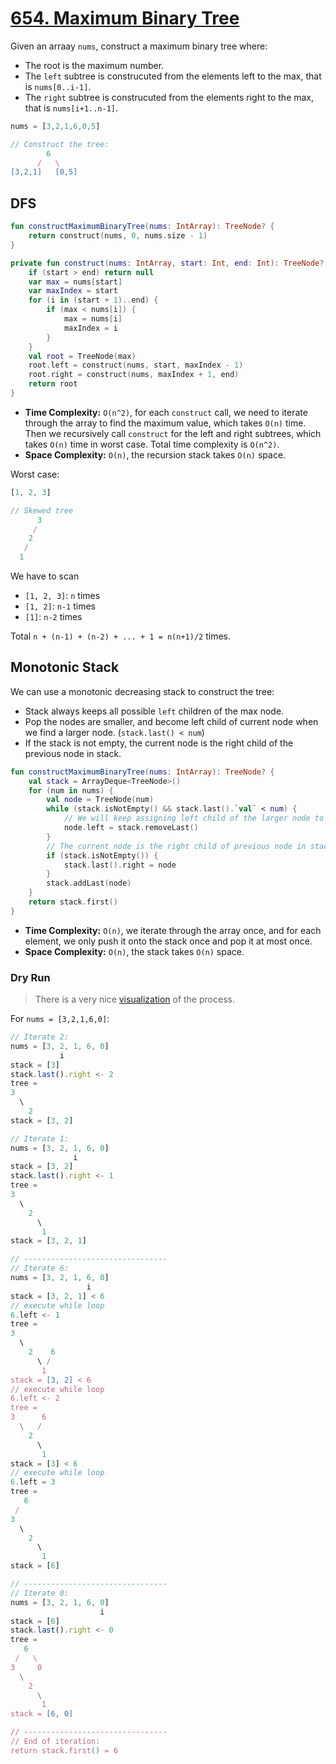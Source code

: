 # [654. Maximum Binary Tree](https://leetcode.com/problems/maximum-binary-tree/)

Given an arraay `nums`, construct a maximum binary tree where:
- The root is the maximum number.
- The `left` subtree is construcuted from the elements left to the max, that is `nums[0..i-1]`.
- The `right` subtree is construcuted from the elements right to the max, that is `nums[i+1..n-1]`.

```js
nums = [3,2,1,6,0,5]

// Construct the tree:
        6
      /   \
[3,2,1]   [0,5]
```

## DFS
```kotlin
fun constructMaximumBinaryTree(nums: IntArray): TreeNode? {
    return construct(nums, 0, nums.size - 1)
}

private fun construct(nums: IntArray, start: Int, end: Int): TreeNode? {
    if (start > end) return null
    var max = nums[start]
    var maxIndex = start
    for (i in (start + 1)..end) {
        if (max < nums[i]) {
            max = nums[i]
            maxIndex = i
        }
    }
    val root = TreeNode(max)
    root.left = construct(nums, start, maxIndex - 1)
    root.right = construct(nums, maxIndex + 1, end)
    return root
}
```

- **Time Complexity:** `O(n^2)`, for each `construct` call, we need to iterate through the array to find the maximum value, which takes `O(n)` time. Then we recursively call `construct` for the left and right subtrees, which takes `O(n)` time in worst case. Total time complexity is `O(n^2)`.
- **Space Complexity:** `O(n)`, the recursion stack takes `O(n)` space.

Worst case:
```js
[1, 2, 3]

// Skewed tree
      3
     /
    2
   /
  1
```
We have to scan
- `[1, 2, 3]`: `n` times
- `[1, 2]`: `n-1` times
- `[1]`: `n-2` times

Total `n + (n-1) + (n-2) + ... + 1 = n(n+1)/2` times.

## Monotonic Stack
We can use a monotonic decreasing stack to construct the tree:
- Stack always keeps all possible `left` children of the max node.
- Pop the nodes are smaller, and become left child of current node when we find a larger node. (`stack.last() < num`)
- If the stack is not empty, the current node is the right child of the previous node in stack.

```kotlin
fun constructMaximumBinaryTree(nums: IntArray): TreeNode? {
    val stack = ArrayDeque<TreeNode>()
    for (num in nums) {
        val node = TreeNode(num)
        while (stack.isNotEmpty() && stack.last().`val` < num) {
            // We will keep assigning left child of the larger node to the smaller node in stack
            node.left = stack.removeLast()
        }
        // The current node is the right child of previous node in stack
        if (stack.isNotEmpty()) {
            stack.last().right = node
        }
        stack.addLast(node)
    }
    return stack.first()
}
```
- **Time Complexity:** `O(n)`, we iterate through the array once, and for each element, we only push it onto the stack once and pop it at most once.
- **Space Complexity:** `O(n)`, the stack takes `O(n)` space.

### Dry Run
> There is a very nice [visualization](https://leetcode.cn/problems/maximum-binary-tree/solutions/1762400/zhua-wa-mou-si-by-muse-77-myd7/) of the process.

For `nums = [3,2,1,6,0]`:

```js
// Iterate 2:
nums = [3, 2, 1, 6, 0] 
           i
stack = [3] 
stack.last().right <- 2
tree = 
3
  \ 
    2
stack = [3, 2]

// Iterate 1:
nums = [3, 2, 1, 6, 0] 
              i
stack = [3, 2] 
stack.last().right <- 1
tree = 
3
  \ 
    2
      \
       1
stack = [3, 2, 1]

// --------------------------------
// Iterate 6:
nums = [3, 2, 1, 6, 0] 
                 i
stack = [3, 2, 1] < 6
// execute while loop
6.left <- 1
tree =
3
  \ 
    2    6
      \ / 
       1
stack = [3, 2] < 6
// execute while loop
6.left <- 2
tree =
3      6
  \   / 
    2   
      \ 
       1
stack = [3] < 6
// execute while loop
6.left = 3
tree =
   6
 /
3     
  \   
    2   
      \ 
       1
stack = [6]

// --------------------------------
// Iterate 0:
nums = [3, 2, 1, 6, 0] 
                    i
stack = [6]
stack.last().right <- 0
tree =
   6
 /   \
3     0 
  \   
    2   
      \ 
       1
stack = [6, 0]

// --------------------------------
// End of iteration:
return stack.first() = 6
```
